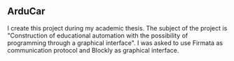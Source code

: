 ## ArduCar

I create this project during my academic thesis.
The subject of the project is "Construction of educational automation with the possibility of programming through a graphical interface".
I was asked to use Firmata as communication protocol and Blockly as graphical interface.
